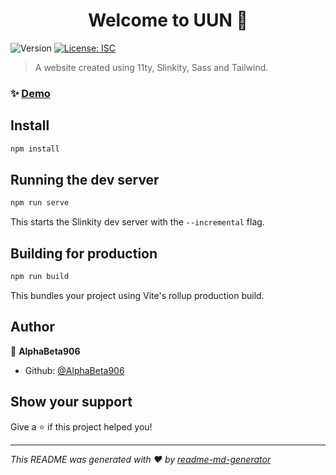 <h1 align="center">Welcome to UUN 👋</h1>
<p>
  	<img alt="Version" src="https://img.shields.io/badge/version-1.0.0-blue.svg?cacheSeconds=2592000" />
  	<a href="#" target="_blank">
		<img alt="License: ISC" src="https://img.shields.io/badge/License-ISC-yellow.svg" />
  	</a>
</p>

> A website created using 11ty, Slinkity, Sass and Tailwind.

### ✨ [Demo](https://uniteduniversalnations.netlify.app)

## Install

```sh
npm install
```

## Running the dev server

```sh
npm run serve
```

This starts the Slinkity dev server with the `--incremental` flag.

## Building for production

```sh
npm run build
```

This bundles your project using Vite's rollup production build.

## Author

👤 **AlphaBeta906**

* Github: [@AlphaBeta906](https://github.com/AlphaBeta906)

## Show your support

Give a ⭐️ if this project helped you!

***
_This README was generated with ❤️ by [readme-md-generator](https://github.com/kefranabg/readme-md-generator)_
